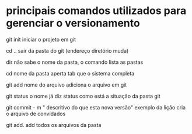 # principais comandos utilizados para gerenciar o versionamento
git init
iniciar o projeto em git

cd ..
sair da pasta do git
(endereço diretório muda) 

dir 
não sabe o nome da pasta, o comando lista as pastas

cd nome da pasta 
aperta tab que o sistema completa 

git add nome do arquivo 
adiciona o arquivo em git

git status 
o nome já diz status 
como está a situação da pasta git

git commit - m " descritivo do que esta nova versão" 
exemplo da lição 
cria o arquivo de convidados 

git add. 
add todos os arquivos da pasta
